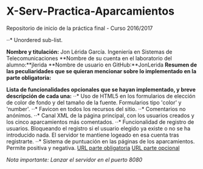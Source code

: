 # X-Serv-Practica-Aparcamientos
Repositorio de inicio de la práctica final - Curso 2016/2017

⋅⋅* Unordered sub-list. 


**Nombre y titulación:** Jon Lérida García. Ingeniería en Sistemas de Telecomunicaciones
**Nombre de su cuenta en el laboratorio del alumno:**jlerida
**Nombre de usuario en GitHub:**JonLerida
**Resumen de las peculiaridades que se quieran mencionar sobre lo implementado en la parte obligatoria:**

**Lista de funcionalidades opcionales que se hayan implementado, y breve descripción de cada una:**
⋅⋅* Uso de HTML5 en los formularios de elección de color de fondo y del tamaño de la fuente. Formularios tipo 'color' y 'number'.
⋅⋅* Favicon en todos los recursos del sitio.
⋅⋅* Comentarios no anónimos.
⋅⋅* Canal XML de la página principal, con los usuarios creados y los cinco aparcamientos más comentados.
⋅⋅* Funcionalidad de registro de usuarios. Bloqueando el registro si el usuario elegido ya existe o no se ha introducido nada. El servidor te mantiene logeado en esa cuenta tras registrarte.
⋅⋅* Sistema de puntuación en las páginas de los aparcamientos. Permite positiva y negativa.
[URL parte obligatoria](https://www.youtube.com/watch?v=MinzfZc95lE "Obligatoria")
[URL parte opcional](https://www.youtube.com/watch?v=U4IEZzSb1NI "opcional")

*Nota importante: Lanzar el servidor en el puerto 8080*
